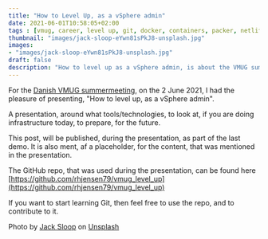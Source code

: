 ```yaml
---
title: "How to Level Up, as a vSphere admin"
date: 2021-06-01T10:58:05+02:00
tags : [vmug, career, level up, git, docker, containers, packer, netlify, hugo]
thumbnail: "images/jack-sloop-eYwn81sPkJ8-unsplash.jpg"
images: 
- "images/jack-sloop-eYwn81sPkJ8-unsplash.jpg"
draft: false
description: "How to level up as a vSphere admin, is about the VMUG summer presentation, around this topic, on what tools to use, when you are a vSphere admin, to be better at your job"
---
```

For the [Danish VMUG summermeeting](https://sommer2021.eventbrite.com/), on the 2 June 2021, I had the pleasure of presenting, "How to level up, as a vSphere admin".

A presentation, around what tools/technologies, to look at, if you are doing infrastructure today, to prepare, for the future.

This post, will be published, during the presentation, as part of the last demo. 
It is also ment, af a placeholder, for the content, that was mentioned in the presentation.

The GitHub repo, that was used during the presentation, can be found here [https://github.com/rhjensen79/vmug_level_up](https://github.com/rhjensen79/vmug_level_up)

If you want to start learning Git, then feel free to use the repo, and to contribute to it. 


Photo by <a href="https://unsplash.com/@jacksloop?utm_source=unsplash&utm_medium=referral&utm_content=creditCopyText">Jack Sloop</a> on <a href="https://unsplash.com/s/photos/level-up?utm_source=unsplash&utm_medium=referral&utm_content=creditCopyText">Unsplash</a>
  
